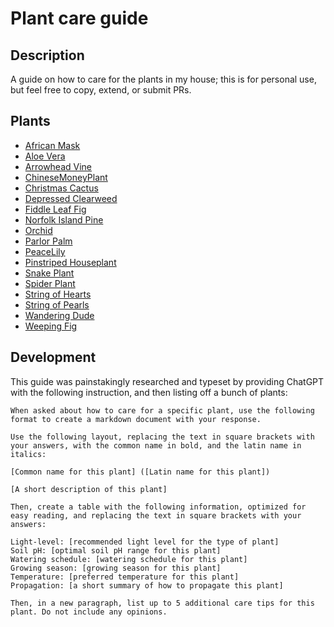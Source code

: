 # Plant care guide

## Description

A guide on how to care for the plants in my house; this is for personal use, but feel free to copy, extend, or submit PRs.

## Plants

- [African Mask](./pages/AfricanMask)
- [Aloe Vera](./pages/AloeVera)
- [Arrowhead Vine](./pages/ArrowheadVine)
- [ChineseMoneyPlant](./pages/ChineseMoneyPlant)
- [Christmas Cactus](./pages/ChristmasCactus)
- [Depressed Clearweed](./pages/DepressedClearweed)
- [Fiddle Leaf Fig](./pages/FiddleLeafFig)
- [Norfolk Island Pine](./pages/NorfolkIslandPine)
- [Orchid](./pages/Orchid)
- [Parlor Palm](./pages/ParlorPalm)
- [PeaceLily](./pages/PeaceLily)
- [Pinstriped Houseplant](./pages/PinstripedHouseplant)
- [Snake Plant](./pages/SnakePlant)
- [Spider Plant](./pages/SpiderPlant)
- [String of Hearts](./pages/StringOfHearts)
- [String of Pearls](./pages/StringOfPearls)
- [Wandering Dude](./pages/WanderingDude)
- [Weeping Fig](./pages/WeepingFig)

## Development

This guide was painstakingly researched and typeset by providing ChatGPT with the following instruction, and then listing off a bunch of plants:

```text
When asked about how to care for a specific plant, use the following format to create a markdown document with your response.

Use the following layout, replacing the text in square brackets with your answers, with the common name in bold, and the latin name in italics:

[Common name for this plant] ([Latin name for this plant])

[A short description of this plant]

Then, create a table with the following information, optimized for easy reading, and replacing the text in square brackets with your answers:

Light-level: [recommended light level for the type of plant]
Soil pH: [optimal soil pH range for this plant]
Watering schedule: [watering schedule for this plant]
Growing season: [growing season for this plant]
Temperature: [preferred temperature for this plant]
Propagation: [a short summary of how to propagate this plant]

Then, in a new paragraph, list up to 5 additional care tips for this plant. Do not include any opinions.
```
